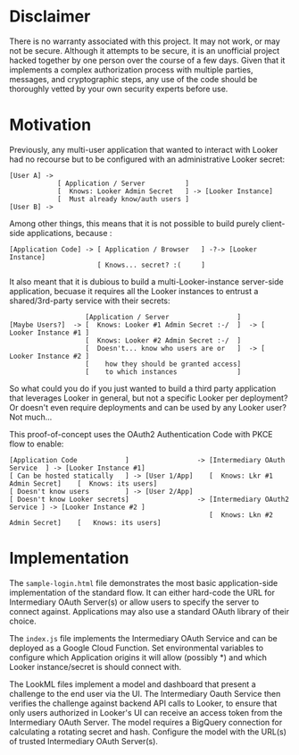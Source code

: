 
# Disclaimer

There is no warranty associated with this project. It may not work, or may not be secure. Although it attempts to be secure, it is an unofficial project hacked together by one person over the course of a few days. Given that it implements a complex authorization process with multiple parties, messages, and cryptographic steps, any use of the code should be thoroughly vetted by your own security experts before use.

# Motivation

Previously, any multi-user application that wanted to interact with Looker had no recourse but to be configured with an administrative Looker secret:

```
[User A] ->
            [ Application / Server          ]
            [  Knows: Looker Admin Secret   ] -> [Looker Instance]
            [  Must already know/auth users ]
[User B] -> 
```

Among other things, this means that it is not possible to build purely client-side applications, because :

```
[Application Code] -> [ Application / Browser   ] -?-> [Looker Instance]
                      [ Knows... secret? :(     ]
```

It also meant that it is dubious to build a multi-Looker-instance server-side application, becuase it requires all the Looker instances to entrust a shared/3rd-party service with their secrets:

```
                   [Application / Server                 ]
[Maybe Users?]  -> [  Knows: Looker #1 Admin Secret :-/  ]  -> [ Looker Instance #1 ]
                   [  Knows: Looker #2 Admin Secret :-/  ]
                   [  Doesn't... know who users are or   ]  -> [ Looker Instance #2 ]
                   [    how they should be granted access]
                   [    to which instances               ]
```

So what could you do if you just wanted to build a third party application that leverages Looker in general, but not a specific Looker per deployment? Or doesn't even require deployments and can be used by any Looker user? Not much...

This proof-of-concept uses the OAuth2 Authentication Code with PKCE flow to enable:

```
[Application Code            ]                 -> [Intermediary OAuth Service  ] -> [Looker Instance #1]
[ Can be hosted statically   ] -> [User 1/App]    [  Knows: Lkr #1 Admin Secret]    [  Knows: its users]
[ Doesn't know users         ] -> [User 2/App]
[ Doesn't know Looker secrets]                 -> [Intermediary OAuth2 Service ] -> [Looker Instance #2 ]
                                                  [  Knows: Lkn #2 Admin Secret]    [   Knows: its users]   
```

# Implementation

The `sample-login.html` file demonstrates the most basic application-side implementation of the standard flow. It can either hard-code the URL for Intermediary OAuth Server(s) or allow users to specify the server to connect against. Applications may also use a standard OAuth library of their choice.

The `index.js` file implements the Intermediary OAuth Service and can be deployed as a Google Cloud Function. Set environmental variables to configure which Application origins it will allow (possibly *) and which Looker instance/secret is should connect with.

The LookML files implement a model and dashboard that present a challenge to the end user via the UI. The Intermediary Oauth Service then verifies the challenge against backend API calls to Looker, to ensure that only users authorized in Looker's UI can receive an access token from the Intermediary OAuth Server. The model requires a BigQuery connection for calculating a rotating secret and hash. Configure the model with the URL(s) of trusted Intermediary OAuth Server(s).